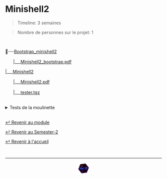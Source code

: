 # Minishell2

> Timeline: 3 semaines

> Nombre de personnes sur le projet: 1

<br>

📂---[Bootstrap_minishell2](https://github.com/Studio-17/Epitech-Subjects/tree/main/Semester-2/B-PSU-200/Minishell2/Bootstrap_minishell2)

ㅤㅤ|\_\_\_[Minishell2_bootstrap.pdf](https://github.com/Studio-17/Epitech-Subjects/blob/main/Semester-2/B-PSU-200/Minishell2/Bootstrap_minishell2/Minishell2_bootstrap.pdf)

|\_\_\_[Minishell2](https://github.com/Studio-17/Epitech-Subjects/tree/main/Semester-2/B-PSU-200/Minishell2/Minishell2)

ㅤㅤ|\_\_\_[Minishell2.pdf](https://github.com/Studio-17/Epitech-Subjects/blob/main/Semester-2/B-PSU-200/Minishell2/Minishell2/Minishell2.pdf)

ㅤㅤ|\_\_\_[tester.tgz](https://github.com/Studio-17/Epitech-Subjects/blob/main/Semester-2/B-PSU-200/Minishell2/Minishell2/tester.tgz)


<br>


<details>
<summary> Tests de la moulinette </summary>
<table align="center">
    <thead>
        <tr>
            <td colspan="3" align="center"><strong>MOULINETTE</strong></td>
        </tr>
        <tr>
            <th>SOMMAIRE</th>
            <th>NB DE TESTS</th>
            <th>DETAILS</th>
        </tr>
    </thead>
    <tbody>
        <tr>
            <td rowspan="5">01 - basic tests</td>
            <td rowspan="5" style="text-align: center;">5</td>
            <td>Empty</td>
        </tr>
    		<tr>
			<td>SegFault without core dump</td>
		</tr>
		<tr>
			<td>Simple exec</td>
		</tr>
		<tr>
			<td>run simple commands</td>
		</tr>
		<tr>
			<td>wrong simple command</td>
		</tr>
        <tr>
            <td rowspan="5">02 - path handling</td>
            <td rowspan="5" style="text-align: center;">5</td>
            <td>PATH 1</td>
        </tr>
    		<tr>
			<td>PATH 2</td>
		</tr>
		<tr>
			<td>PATH 3</td>
		</tr>
		<tr>
			<td>PATH 4</td>
		</tr>
		<tr>
			<td>PATH 5</td>
		</tr>
        <tr>
            <td rowspan="5">02 - path handling - eval</td>
            <td rowspan="5" style="text-align: center;">5</td>
            <td>PATH 1</td>
        </tr>
    		<tr>
			<td>PATH 2</td>
		</tr>
		<tr>
			<td>PATH 3</td>
		</tr>
		<tr>
			<td>PATH 4</td>
		</tr>
		<tr>
			<td>PATH 5</td>
		</tr>
        <tr>
            <td rowspan="2">03 - setenv and unsetenv</td>
            <td rowspan="2" style="text-align: center;">2</td>
            <td>setenv and unsetenv</td>
        </tr>
    		<tr>
			<td>setenv and unsetenv with special values</td>
		</tr>
        <tr>
            <td rowspan="2">03 - setenv and unsetenv - eval</td>
            <td rowspan="2" style="text-align: center;">2</td>
            <td>setenv and unsetenv</td>
        </tr>
    		<tr>
			<td>setenv and unsetenv with special values</td>
		</tr>
        <tr>
            <td rowspan="3">04 - builtin cd</td>
            <td rowspan="3" style="text-align: center;">3</td>
            <td>cd</td>
        </tr>
    		<tr>
			<td>cd and error messages</td>
		</tr>
		<tr>
			<td>cd-</td>
		</tr>
        <tr>
            <td rowspan="3">04 - builtin cd - eval</td>
            <td rowspan="3" style="text-align: center;">3</td>
            <td>cd</td>
        </tr>
    		<tr>
			<td>cd and error messages</td>
		</tr>
		<tr>
			<td>cd-</td>
		</tr>
        <tr>
            <td rowspan="8">05 - line formatting (space and tabs)</td>
            <td rowspan="8" style="text-align: center;">8</td>
            <td>space 1</td>
        </tr>
    		<tr>
			<td>space 2</td>
		</tr>
		<tr>
			<td>space 3</td>
		</tr>
		<tr>
			<td>space 4</td>
		</tr>
		<tr>
			<td>space and tab</td>
		</tr>
		<tr>
			<td>tab 1</td>
		</tr>
		<tr>
			<td>tab 2</td>
		</tr>
		<tr>
			<td>tab 3</td>
		</tr>
        <tr>
            <td rowspan="8">05 - line formatting (space and tabs) - eval</td>
            <td rowspan="8" style="text-align: center;">8</td>
            <td>space 1</td>
        </tr>
    		<tr>
			<td>space 2</td>
		</tr>
		<tr>
			<td>space 3</td>
		</tr>
		<tr>
			<td>space 4</td>
		</tr>
		<tr>
			<td>space and tab</td>
		</tr>
		<tr>
			<td>tab 1</td>
		</tr>
		<tr>
			<td>tab 2</td>
		</tr>
		<tr>
			<td>tab 3</td>
		</tr>
        <tr>
            <td rowspan="3">06 - error handling</td>
            <td rowspan="3" style="text-align: center;">3</td>
            <td>Bin not compatible</td>
        </tr>
    		<tr>
			<td>SegFault with core dump</td>
		</tr>
		<tr>
			<td>exec a directory</td>
		</tr>
        <tr>
            <td rowspan="3">06 - error handling - eval</td>
            <td rowspan="3" style="text-align: center;">3</td>
            <td>Bin not compatible</td>
        </tr>
    		<tr>
			<td>SegFault without core dump</td>
		</tr>
		<tr>
			<td>exec a directory</td>
		</tr>
        <tr>
            <td rowspan="5">07 - separator</td>
            <td rowspan="5" style="text-align: center;">5</td>
            <td>advanced separator 1</td>
        </tr>
    		<tr>
			<td>advanced separator 2</td>
		</tr>
		<tr>
			<td>complex separator</td>
		</tr>
		<tr>
			<td>multiple separator</td>
		</tr>
		<tr>
			<td>separator basic</td>
		</tr>
        <tr>
            <td rowspan="4">08 - simple pipe</td>
            <td rowspan="4" style="text-align: center;">4</td>
            <td>pipe with big input</td>
        </tr>
    		<tr>
			<td>simple pipe 1</td>
		</tr>
		<tr>
			<td>simple pipe 2</td>
		</tr>
		<tr>
			<td>simple pipe 3</td>
		</tr>
        <tr>
            <td rowspan="2">09 - simple redirections</td>
            <td rowspan="2" style="text-align: center;">2</td>
            <td>output double-redirect</td>
        </tr>
    		<tr>
			<td>output redirect</td>
		</tr>
        <tr>
            <td rowspan="7">10 - advanced pipe</td>
            <td rowspan="7" style="text-align: center;">7</td>
            <td>Multipipe and Error</td>
        </tr>
    		<tr>
			<td>Pipe with builtin</td>
		</tr>
		<tr>
			<td>error and pipe</td>
		</tr>
		<tr>
			<td>multipipe</td>
		</tr>
		<tr>
			<td>multipipe and FDMAX</td>
		</tr>
		<tr>
			<td>only a pipe</td>
		</tr>
		<tr>
			<td>pipe and error</td>
		</tr>
        <tr>
            <td rowspan="1">11 - advanced redirections</td>
            <td rowspan="1" style="text-align: center;">1</td>
            <td>redirect on bin and big files</td>
        </tr>
        <tr>
            <td rowspan="4">12 - advanced manipulations</td>
            <td rowspan="4" style="text-align: center;">4</td>
            <td>Long command line with multiple redirect and pipe</td>
        </tr>
    		<tr>
			<td>empty seperator</td>
		</tr>
		<tr>
			<td>redirect output on input</td>
		</tr>
		<tr>
			<td>running mysh inside mysh</td>
		</tr>
	</tbody>
</table>
</details>

<br>

[↩️ Revenir au module](https://github.com/Studio-17/Epitech-Subjects/blob/main/Semester-2/B-PSU-200)

[↩️ Revenir au Semester-2](https://github.com/Studio-17/Epitech-Subjects/blob/main/Semester-2)

[↩️ Revenir à l'accueil](https://github.com/Studio-17/Epitech-Subjects)

<br>

---

<div align="center">

<a href="https://github.com/Studio-17" target="_blank"><img src="../../../assets/voc17.gif" width="40"></a>

</div>